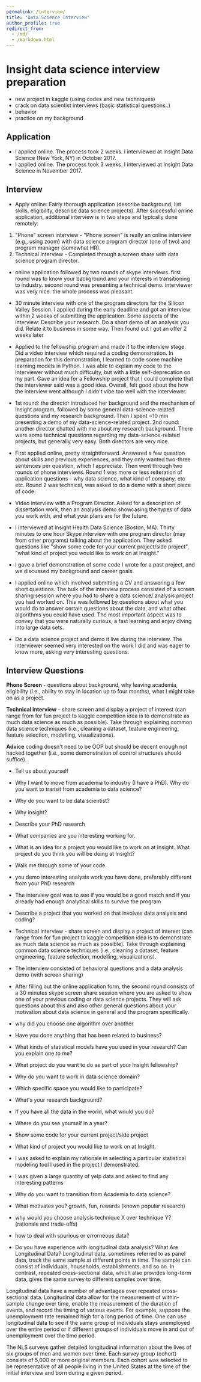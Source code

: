 ```yaml
---
permalink: /interview/
title: "Data Science Interview"
author_profile: true
redirect_from:
  - /md/
  - /markdown.html
---
```


# Insight data science interview preparation
- new project in kaggle (using codes and new techniques)
- crack on data scientist interviews (basic statistical questions..)
- behavior
- practice on my background

## Application
* I applied online. The process took 2 weeks. I interviewed at Insight Data Science (New York, NY) in October 2017.
* I applied online. The process took 3 weeks. I interviewed at Insight Data Science in November 2017.

## Interview

 * Apply online:
 Fairly thorough application (describe background, list skills, eligibility, describe data science projects).
 After successful online application, additional interview is in two steps and typically done remotely:
 1) "Phone" screen interview - "Phone screen" is really an online interview (e.g., using zoom) with data science program director (one of two) and program manager (somewhat HR).
 2) Technical interview - Completed through a screen share with data science program director.

 * online application followed by two rounds of skype interviews. first round was to know your background and your interests in transitioning to industry. second round was presenting a technical demo. interviewer was very nice. the whole process was pleasant.

 * 30 minute interview with one of the program directors for the Silicon Valley Session. I applied during the early deadline and got an interview within 2 weeks of submitting the application. Some aspects of the interview: Describe your research. Do a short demo of an analysis you did. Relate it to business in some way. Then found out I got an offer 2 weeks later

 * Applied to the fellowship program and made it to the interview stage. Did a video interview which required a coding demonstration. In preparation for this demonstration, I learned to code some machine learning models in Python. I was able to explain my code to the Interviewer without much difficulty, but with a little self-deprecation on my part. Gave an idea for a Fellowship project that I could complete that the interviewer said was a good idea. Overall, felt good about the how the interview went although I didn't vibe too well with the interviewer.

 * 1st round: the director introduced her background and the mechanism of Insight program, followed by some general data-science-related questions and my research background. Then I spent ~10 min presenting a demo of my data-science-related project. 2nd round: another director chatted with me about my research background. There were some technical questions regarding my data-science-related projects, but generally very easy. Both directors are very nice.

 * First applied online, pretty straightforward. Answered a few question about skills and previous experiences, and they only wanted two-three sentences per question, which I appreciate. Then went through two rounds of phone interviews. Round 1 was more or less reiteration of application questions - why data science, what kind of company, etc etc. Round 2 was technical, was asked to do a demo with a short piece of code.

 * Video interview with a Program Director. Asked for a description of dissertation work, then an analysis demo showcasing the types of data you work with, and what your plans are for the future.

 * I interviewed at Insight Health Data Science (Boston, MA).
Thirty minutes to one hour Skype interview with one program director (may from other programs) talking about the application.
They asked questions like "show some code for your current project/side project",
"what kind of project you would like to work on at Insight."

*  I gave a brief demonstration of some code I wrote for a past project, and we discussed my background and career goals.

* I applied online which involved submitting a CV and answering a few short questions. The bulk of the interview process consisted of a screen sharing session where you had to share a data science/ analysis project you had worked on. This was followed by questions about what you would do to answer certain questions about the data, and what other algorithms you could have used. The most important aspect was to convey that you were naturally curious, a fast learning and enjoy diving into large data sets.

* Do a data science project and demo it live during the interview. The interviewer seemed very interested on the work I did and was eager to know more, asking very interesting questions.

## Interview Questions

**Phone Screen** - questions about background, why leaving academia, eligibility (i.e., ability to stay in location up to four months), what I might take on as a project.

**Technical interview** - share screen and display a project of interest (can range from for fun project to kaggle competition idea is to demonstrate as much data science as much as possible). Take through explaining common data science techniques (i.e., cleaning a dataset, feature engineering, feature selection, modelling, visualizations).

**Advice** coding doesn't need to be OOP but should be decent enough not hacked together (i.e., some demonstration of control structures should suffice).  

* Tell us about yourself
* Why I want to move from academia to industry (I have a PhD). Why do you want to transit from academia to data science?
* Why do you want to be data scientist?
* Why insight?
* Describe your PhD research
* What companies are you interesting working for.

* What is an idea for a project you would like to work on at Insight. What project do you think you will be doing at Insight?
* Walk me through some of your code.  
* you demo interesting analysis work you have done, preferably different from your PhD research
* The interview goal was to see if you would be a good match and if you already had enough analytical skills to survive the program
* Describe a project that you worked on that involves data analysis and coding?  
* Technical interview - share screen and display a project of interest (can range from for fun project to kaggle competition idea is to demonstrate as much data science as much as possible). Take through explaining common data science techniques (i.e., cleaning a dataset, feature engineering, feature selection, modelling, visualizations).

* The interview consisted of behavioral questions and a data analysis demo (with screen sharing)
* After filling out the online application form, the second round consists of a 30 minutes skype screen share session where you are asked to show one of your previous coding or data science projects. They will ask questions about this and also other general questions about your motivation about data science in general and the program specifically.
* why did you choose one algorithm over another  
* Have you done anything that has been related to business?  
* What kinds of statistical models have you used in your research? Can you explain one to me?
* What project do you want to do as part of your Insight fellowship?
* Why do you want to work in data science domain?
* Which specific space you would like to participate?
* What's your research background?
* If you have all the data in the world, what would you do?
* Where do you see yourself in a year?
* Show some code for your current project/side project
* What kind of project you would like to work on at Insight.
* I was asked to explain my rationale in selecting a particular statistical modeling tool I used in the project I demonstrated.  
* I was given a large quantity of yelp data and asked to find any interesting patterns
* Why do you want to transition from Academia to data science?
* What motivates you? growth, fun, rewards (known popular research)
* why would you choose analysis technique X over technique Y? (rationale and trade-offs)
* how to deal with spurious or errorneous data?

* Do you have experience with longitudinal data analysis?
What Are Longitudinal Data?
Longitudinal data, sometimes referred to as panel data, track the same sample at different points in time. The sample can consist of individuals, households, establishments, and so on. In contrast, repeated cross-sectional data, which also provides long-term data, gives the same survey to different samples over time.

Longitudinal data have a number of advantages over repeated cross-sectional data. Longitudinal data allow for the measurement of within-sample change over time, enable the measurement of the duration of events, and record the timing of various events. For example, suppose the unemployment rate remained high for a long period of time. One can use longitudinal data to see if the same group of individuals stays unemployed over the entire period or if different groups of individuals move in and out of unemployment over the time period.

The NLS surveys gather detailed longitudinal information about the lives of six groups of men and women over time. Each survey group (cohort) consists of 5,000 or more original members. Each cohort was selected to be representative of all people living in the United States at the time of the initial interview and born during a given period.
